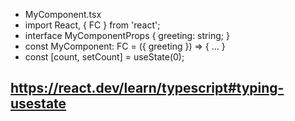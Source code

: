 - MyComponent.tsx 
- import React, { FC } from 'react'; 
- interface MyComponentProps { greeting: string; } 
- const MyComponent: FC<MyComponentProps> = ({ greeting }) => { ... }
- const [count, setCount] = useState<number>(0);

https://react.dev/learn/typescript#typing-usestate
- 